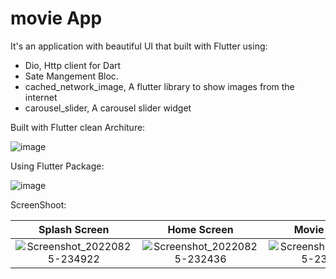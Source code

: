 # movie App

It's an application with beautiful UI that built with Flutter using:

- Dio, Http client for Dart
- Sate Mangement Bloc.
- cached_network_image, A flutter library to show images from the internet
- carousel_slider, A carousel slider widget

Built with Flutter clean Architure:


![image](https://user-images.githubusercontent.com/72301777/186776258-45a0a6c4-1779-41ad-be95-3e829cafbe3a.png)

Using Flutter Package:


![image](https://user-images.githubusercontent.com/72301777/186776351-b87c1ebe-3ba1-4df5-86d2-1d9bbacfc0ae.png)




ScreenShoot:

Splash Screen             |  Home Screen             |Movie Details
:-------------------------:|:-------------------------:|:-------------------------:
![Screenshot_20220825-234922](https://user-images.githubusercontent.com/72301777/186775429-02d14469-53fb-43aa-9a92-be263baefa40.jpg)| ![Screenshot_20220825-232436](https://user-images.githubusercontent.com/72301777/186775455-7f8fce04-6c2a-4c19-9ffd-6a5a79be6667.jpg)| ![Screenshot_20220825-232537](https://user-images.githubusercontent.com/72301777/186775482-305635b1-a60e-485c-baf9-dd375ff87fe3.jpg)


